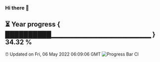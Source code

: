 ### Hi there 👋
⏳ Year progress { ██████████▁▁▁▁▁▁▁▁▁▁▁▁▁▁▁▁▁▁▁▁ } 34.32 %
---
⏰ Updated on Fri, 06 May 2022 06:09:06 GMT
![Progress Bar CI](https://github.com/Moyi321/Moyi321/workflows/Progress%20Bar%20CI/badge.svg)
